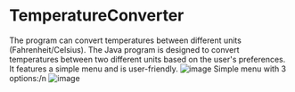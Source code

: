 # TemperatureConverter
The program can convert temperatures between different units (Fahrenheit/Celsius).
The Java program is designed to convert temperatures between two different units based on the user's preferences. It features a simple menu and is user-friendly.
![image](https://github.com/ProjectsDev01/TemperatureConverter/assets/108265944/59ab088b-d8e6-461f-bedd-f2b7b1021f83)
Simple menu with 3 options:/n 
![image](https://github.com/ProjectsDev01/TemperatureConverter/assets/108265944/f278bb6b-1064-439d-9921-9fce0e7ddac9)
